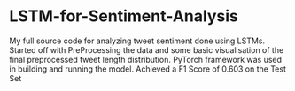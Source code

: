 # LSTM-for-Sentiment-Analysis

My full source code for analyzing tweet sentiment done using LSTMs. Started off with PreProcessing the data and some basic visualisation of the final preprocessed tweet length distribution. PyTorch framework was used in building and running the model. Achieved a F1 Score of 0.603 on the Test Set

